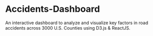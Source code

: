 # Accidents-Dashboard
An interactive dashboard to analyze and visualize key factors in road accidents across 3000 U.S. Counties using D3.js & ReactJS.
